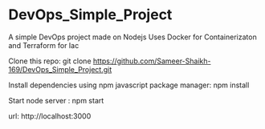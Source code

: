 # DevOps_Simple_Project
A simple DevOps project made on Nodejs 
Uses Docker for Containerizaton and Terraform for Iac 

Clone this repo: git clone https://github.com/Sameer-Shaikh-169/DevOps_Simple_Project.git

Install dependencies using npm javascript package manager: npm install

Start node server : npm start

url: http://localhost:3000

